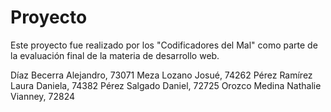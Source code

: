 # Proyecto

Este proyecto fue realizado por los "Codificadores del Mal" como parte de la evaluación final de la materia de desarrollo web.

Díaz Becerra Alejandro, 73071
Meza Lozano Josué, 74262
Pérez Ramírez Laura Daniela, 74382
Pérez Salgado Daniel, 72725
Orozco Medina Nathalie Vianney, 72824
